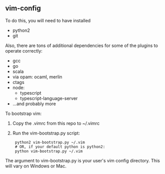 ## vim-config

To do this, you will need to have installed

- python2
- git

Also, there are tons of additional dependencies for some of the plugins to operate correctly:

- gcc
- go
- scala
- via opam: ocaml, merlin
- ctags
- node:
    - typescript
    - typescript-language-server
- ...and probably more

To bootstrap vim:

1. Copy the .vimrc from this repo to ~/.vimrc
2. Run the vim-bootstrap.py script:

        python2 vim-bootstrap.py ~/.vim
        # OR, if your default python is python2:
        python vim-bootstrap.py ~/.vim

The argument to vim-bootstrap.py is your user's vim config directory. This will vary on Windows or Mac.
